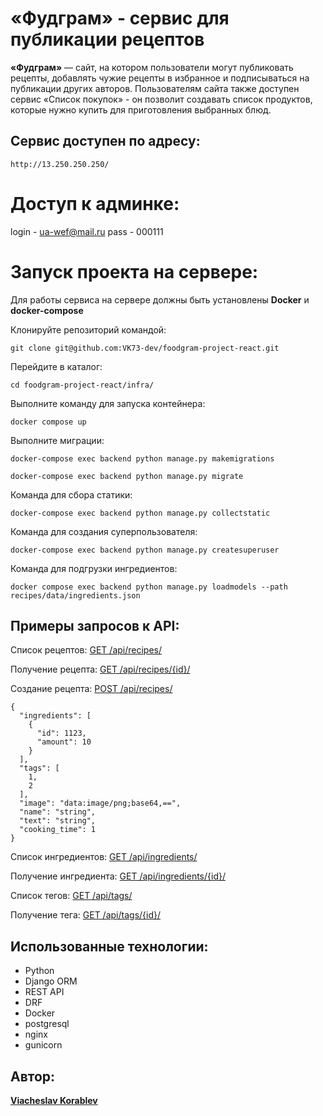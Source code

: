 # «Фудграм» - сервис для публикации рецептов

**«Фудграм»** — сайт, на котором пользователи могут публиковать рецепты, добавлять чужие рецепты в избранное и подписываться на публикации других авторов. Пользователям сайта также доступен сервис «Список покупок» - он позволит создавать список продуктов, которые нужно купить для приготовления выбранных блюд.

## Сервис доступен по адресу:

```
http://13.250.250.250/
```
# Доступ к админке:
login - ua-wef@mail.ru pass - 000111

# Запуск проекта на сервере:
Для работы сервиса на сервере должны быть установлены **Docker** и **docker-compose**

Клонируйте репозиторий командой:
```
git clone git@github.com:VK73-dev/foodgram-project-react.git
```

Перейдите в каталог:
```
cd foodgram-project-react/infra/
```

Выполните команду для запуска контейнера:
```
docker compose up
```

Выполните миграции:
```
docker-compose exec backend python manage.py makemigrations

docker-compose exec backend python manage.py migrate
```

Команда для сбора статики:
```
docker-compose exec backend python manage.py collectstatic
```

Команда для создания суперпользователя:
```
docker-compose exec backend python manage.py createsuperuser
```

Команда для подгрузки ингредиентов:
```
docker compose exec backend python manage.py loadmodels --path recipes/data/ingredients.json
```

## Примеры запросов к API:
Список рецептов: [GET /api/recipes/](http://127.0.0.1/api/recipes/)

Получение рецепта: [GET /api/recipes/{id}/](http://127.0.0.1/api/recipes/{id}/)

Создание рецепта: [POST /api/recipes/](http://127.0.0.1/api/recipes/)
```
{
  "ingredients": [
    {
      "id": 1123,
      "amount": 10
    }
  ],
  "tags": [
    1,
    2
  ],
  "image": "data:image/png;base64,==",
  "name": "string",
  "text": "string",
  "cooking_time": 1
}
```

Список ингредиентов: [GET /api/ingredients/](http://127.0.0.1/api/ingredients/)

Получение ингредиента: [GET /api/ingredients/{id}/](http://127.0.0.1/api/ingredients/{id}/)

Cписок тегов: [GET /api/tags/](http://127.0.0.1/api/tags/)

Получение тега: [GET /api/tags/{id}/](http://127.0.0.1/api/tags/{id}/)

## Использованные технологии:
* Python
* Django ORM
* REST API
* DRF
* Docker
* postgresql
* nginx
* gunicorn

## Автор:
**[Viacheslav Korablev](https://github.com/VK73-dev/)**
